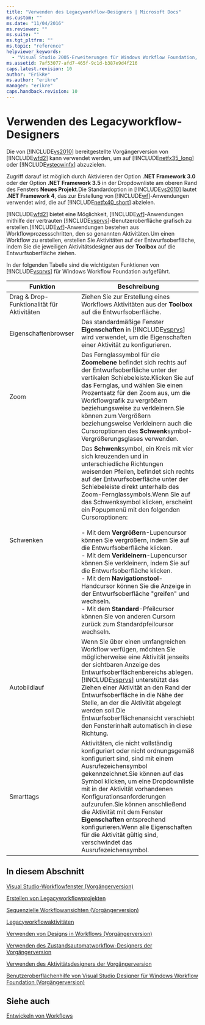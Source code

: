```yaml
---
title: "Verwenden des Legacyworkflow-Designers | Microsoft Docs"
ms.custom: ""
ms.date: "11/04/2016"
ms.reviewer: ""
ms.suite: ""
ms.tgt_pltfrm: ""
ms.topic: "reference"
helpviewer_keywords: 
  - "Visual Studio 2005-Erweiterungen für Windows Workflow Foundation, Über"
ms.assetid: 7af53077-afd7-465f-9c1d-b387e9d4f216
caps.latest.revision: 10
author: "ErikRe"
ms.author: "erikre"
manager: "erikre"
caps.handback.revision: 10
---
```

# Verwenden des Legacyworkflow-Designers
Die von [!INCLUDE[vs2010](../modeling/includes/vs2010_md.md)] bereitgestellte Vorgängerversion von [!INCLUDE[wfd2](../workflow-designer/includes/wfd2_md.md)] kann verwendet werden, um auf [!INCLUDE[netfx35_long](../workflow-designer/includes/netfx35_long_md.md)] oder [!INCLUDE[vstecwinfx](../workflow-designer/includes/vstecwinfx_md.md)] abzuzielen.  
  
 Zugriff darauf ist möglich durch Aktivieren der Option **.NET Framework 3.0** oder der Option **.NET Framework 3.5** in der Dropdownliste am oberen Rand des Fensters **Neues Projekt**.Die Standardoption in [!INCLUDE[vs2010](../modeling/includes/vs2010_md.md)] lautet **.NET Framework 4**, das zur Erstellung von [!INCLUDE[wf](../workflow-designer/includes/wf_md.md)]\-Anwendungen verwendet wird, die auf [!INCLUDE[netfx40_short](../workflow-designer/includes/netfx40_short_md.md)] abzielen.  
  
 [!INCLUDE[wfd2](../workflow-designer/includes/wfd2_md.md)] bietet eine Möglichkeit, [!INCLUDE[wf](../workflow-designer/includes/wf_md.md)]\-Anwendungen mithilfe der vertrauten [!INCLUDE[vsprvs](../code-quality/includes/vsprvs_md.md)]\-Benutzeroberfläche grafisch zu erstellen.[!INCLUDE[wf](../workflow-designer/includes/wf_md.md)]\-Anwendungen bestehen aus Workflowprozessschritten, den so genannten Aktivitäten.Um einen Workflow zu erstellen, erstellen Sie Aktivitäten auf der Entwurfsoberfläche, indem Sie die jeweiligen Aktivitätsdesigner aus der **Toolbox** auf die Entwurfsoberfläche ziehen.  
  
 In der folgenden Tabelle sind die wichtigsten Funktionen von [!INCLUDE[vsprvs](../code-quality/includes/vsprvs_md.md)] für Windows Workflow Foundation aufgeführt.  
  
|Funktion|Beschreibung|  
|--------------|------------------|  
|Drag & Drop\-Funktionalität für Aktivitäten|Ziehen Sie zur Erstellung eines Workflows Aktivitäten aus der **Toolbox** auf die Entwurfsoberfläche.|  
|Eigenschaftenbrowser|Das standardmäßige Fenster **Eigenschaften** in [!INCLUDE[vsprvs](../code-quality/includes/vsprvs_md.md)] wird verwendet, um die Eigenschaften einer Aktivität zu konfigurieren.|  
|Zoom|Das Fernglassymbol für die **Zoomebene** befindet sich rechts auf der Entwurfsoberfläche unter der vertikalen Schiebeleiste.Klicken Sie auf das Fernglas, und wählen Sie einen Prozentsatz für den Zoom aus, um die Workflowgrafik zu vergrößern beziehungsweise zu verkleinern.Sie können zum Vergrößern beziehungsweise Verkleinern auch die Cursoroptionen des  **Schwenk**symbol\-Vergrößerungsglases verwenden.|  
|Schwenken|Das **Schwenk**symbol, ein Kreis mit vier sich kreuzenden und in unterschiedliche Richtungen weisenden Pfeilen, befindet sich rechts auf der Entwurfsoberfläche unter der Schiebeleiste direkt unterhalb des Zoom\-Fernglassymbols.Wenn Sie auf das Schwenksymbol klicken, erscheint ein Popupmenü mit den folgenden Cursoroptionen:<br /><br /> -   Mit dem **Vergrößern**\-Lupencursor können Sie vergrößern, indem Sie auf die Entwurfsoberfläche klicken.<br />-   Mit dem **Verkleinern**\-Lupencursor können Sie verkleinern, indem Sie auf die Entwurfsoberfläche klicken.<br />-   Mit dem **Navigationstool**\-Handcursor können Sie die Anzeige in der Entwurfsoberfläche "greifen" und wechseln.<br />-   Mit dem **Standard**\-Pfeilcursor können Sie von anderen Cursorn zurück zum Standardpfeilcursor wechseln.|  
|Autobildlauf|Wenn Sie über einen umfangreichen Workflow verfügen, möchten Sie möglicherweise eine Aktivität jenseits der sichtbaren Anzeige des Entwurfsoberflächenbereichs ablegen.[!INCLUDE[vsprvs](../code-quality/includes/vsprvs_md.md)] unterstützt das Ziehen einer Aktivität an den Rand der Entwurfsoberfläche in die Nähe der Stelle, an der die Aktivität abgelegt werden soll.Die Entwurfsoberflächenansicht verschiebt den Fensterinhalt automatisch in diese Richtung.|  
|Smarttags|Aktivitäten, die nicht vollständig konfiguriert oder nicht ordnungsgemäß konfiguriert sind, sind mit einem Ausrufezeichensymbol gekennzeichnet.Sie können auf das Symbol klicken, um eine Dropdownliste mit in der Aktivität vorhandenen Konfigurationsanforderungen aufzurufen.Sie können anschließend die Aktivität mit dem Fenster **Eigenschaften** entsprechend konfigurieren.Wenn alle Eigenschaften für die Aktivität gültig sind, verschwindet das Ausrufezeichensymbol.|  
  
## In diesem Abschnitt  
 [Visual Studio\-Workflowfenster \(Vorgängerversion\)](../workflow-designer/visual-studio-workflow-windows-legacy.md)  
  
 [Erstellen von Legacyworkflowprojekten](../workflow-designer/creating-legacy-workflow-projects.md)  
  
 [Sequenzielle Workflowansichten \(Vorgängerversion\)](../workflow-designer/sequential-workflow-views-legacy.md)  
  
 [Legacyworkflowaktivitäten](../workflow-designer/legacy-workflow-activities.md)  
  
 [Verwenden von Designs in Workflows \(Vorgängerversion\)](../workflow-designer/using-themes-in-workflows-legacy.md)  
  
 [Verwenden des Zustandsautomatworkflow\-Designers der Vorgängerversion](../workflow-designer/using-the-legacy-state-machine-workflow-designer.md)  
  
 [Verwenden des Aktivitätsdesigners der Vorgängerversion](../workflow-designer/using-the-legacy-activity-designer.md)  
  
 [Benutzeroberflächenhilfe von Visual Studio Designer für Windows Workflow Foundation \(Vorgängerversion\)](../workflow-designer/legacy-designer-for-windows-workflow-foundation-ui-help.md)  
  
## Siehe auch  
 [Entwickeln von Workflows](http://go.microsoft.com/fwlink?LinkID=65010)